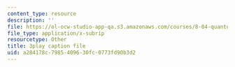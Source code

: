 ```yaml
---
content_type: resource
description: ''
file: https://ol-ocw-studio-app-qa.s3.amazonaws.com/courses/8-04-quantum-physics-i-spring-2016/a284178c7985409630fc0773fd90b3d2_5L4QfjbK87M.srt
file_type: application/x-subrip
resourcetype: Other
title: 3play caption file
uid: a284178c-7985-4096-30fc-0773fd90b3d2
---
```

